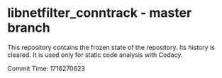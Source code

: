 # libnetfilter_conntrack - master branch

This repository contains the frozen state of the repository.
Its history is cleared. It is used only for static code
analysis with Codacy.

Commit Time: 1716270623